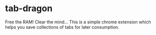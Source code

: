 # tab-dragon
Free the RAM! Clear the mind... This is a simple chrome extension which helps you save collections of tabs for later consumption.
